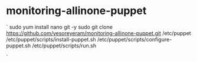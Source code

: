 # monitoring-allinone-puppet

  `
  sudo yum install nano git -y
  sudo git clone https://github.com/yesoreyeram/monitoring-allinone-puppet.git /etc/puppet 
  /etc/puppet/scripts/install-puppet.sh
  /etc/puppet/scripts/configure-puppet.sh
  /etc/puppet/scripts/run.sh
  
  `
